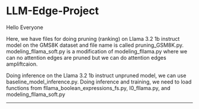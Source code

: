 # LLM-Edge-Project

Hello Everyone

Here, we have files for doing pruning (ranking) on Llama 3.2 1b instruct model on the GMS8K dataset and file name is called pruning_GSM8K.py. 
modeling_fllama_soft.py is a modification of modeling_fllama.py where we can no attention edges are pruned but we can do attention edges ampliftcaion. 

Doing inference on the Llama 3.2 1b instruct unpruned model, we can use baseline_model_inference.py. 
Doing inference and training, we need to load functions from fllama_boolean_expressions_fs.py, I0_fllama.py, and modeling_fllama_soft.py

****
